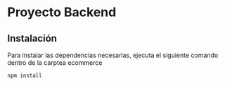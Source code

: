 # Proyecto Backend

## Instalación

Para instalar las dependencias necesarias, ejecuta el siguiente comando dentro de la carptea ecommerce

```bash
npm install






